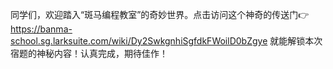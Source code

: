 同学们，欢迎踏入“斑马编程教室”的奇妙世界。点击访问这个神奇的传送门👉 https://banma-school.sg.larksuite.com/wiki/Dy2SwkgnhiSgfdkFWoilD0bZgye 
就能解锁本次宿题的神秘内容！认真完成，期待佳作！